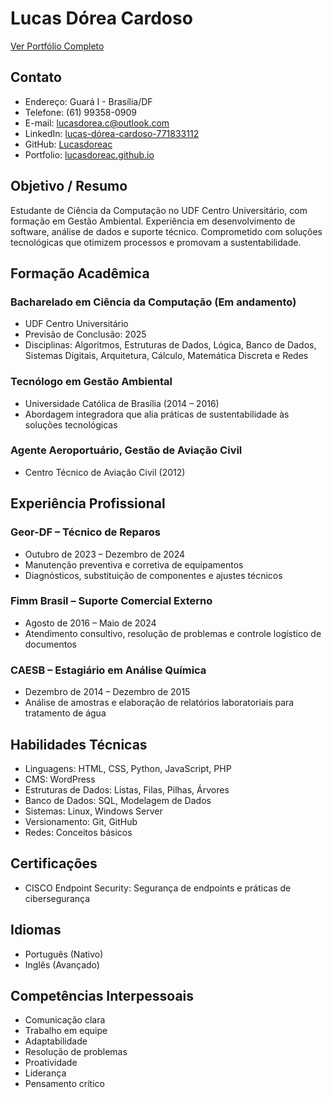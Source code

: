 # Lucas Dórea Cardoso

[Ver Portfólio Completo](https://lucasdoreac.github.io)

## Contato
- Endereço: Guará I - Brasília/DF
- Telefone: (61) 99358-0909
- E-mail: lucasdorea.c@outlook.com
- LinkedIn: [lucas-dórea-cardoso-771833112](https://linkedin.com/in/lucas-dórea-cardoso-771833112)
- GitHub: [Lucasdoreac](https://github.com/Lucasdoreac)
- Portfolio: [lucasdoreac.github.io](https://lucasdoreac.github.io)

## Objetivo / Resumo
Estudante de Ciência da Computação no UDF Centro Universitário, com formação em Gestão Ambiental. Experiência em desenvolvimento de software, análise de dados e suporte técnico. Comprometido com soluções tecnológicas que otimizem processos e promovam a sustentabilidade.

## Formação Acadêmica

### Bacharelado em Ciência da Computação (Em andamento)
- UDF Centro Universitário
- Previsão de Conclusão: 2025
- Disciplinas: Algoritmos, Estruturas de Dados, Lógica, Banco de Dados, Sistemas Digitais, Arquitetura, Cálculo, Matemática Discreta e Redes

### Tecnólogo em Gestão Ambiental
- Universidade Católica de Brasília (2014 – 2016)
- Abordagem integradora que alia práticas de sustentabilidade às soluções tecnológicas

### Agente Aeroportuário, Gestão de Aviação Civil
- Centro Técnico de Aviação Civil (2012)

## Experiência Profissional

### Geor-DF – Técnico de Reparos
- Outubro de 2023 – Dezembro de 2024
- Manutenção preventiva e corretiva de equipamentos
- Diagnósticos, substituição de componentes e ajustes técnicos

### Fimm Brasil – Suporte Comercial Externo
- Agosto de 2016 – Maio de 2024
- Atendimento consultivo, resolução de problemas e controle logístico de documentos

### CAESB – Estagiário em Análise Química
- Dezembro de 2014 – Dezembro de 2015
- Análise de amostras e elaboração de relatórios laboratoriais para tratamento de água

## Habilidades Técnicas
- Linguagens: HTML, CSS, Python, JavaScript, PHP
- CMS: WordPress
- Estruturas de Dados: Listas, Filas, Pilhas, Árvores
- Banco de Dados: SQL, Modelagem de Dados
- Sistemas: Linux, Windows Server
- Versionamento: Git, GitHub
- Redes: Conceitos básicos

## Certificações
- CISCO Endpoint Security: Segurança de endpoints e práticas de cibersegurança

## Idiomas
- Português (Nativo)
- Inglês (Avançado)

## Competências Interpessoais
- Comunicação clara
- Trabalho em equipe
- Adaptabilidade
- Resolução de problemas
- Proatividade
- Liderança
- Pensamento crítico